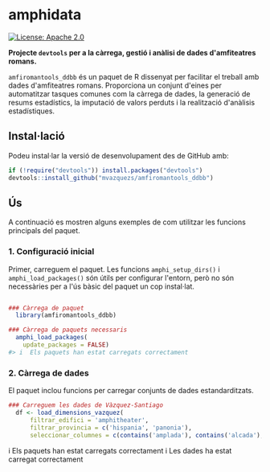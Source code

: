 <!-- README.md is generated from README.Rmd. Please edit that file -->



# amphidata

<!-- badges: start -->
[![License: Apache 2.0](https://img.shields.io/badge/License-Apache_2.0-blue.svg)](https://www.apache.org/licenses/LICENSE-2.0)
<!-- badges: end -->

**Projecte `devtools` per a la càrrega, gestió i anàlisi de dades d'amfiteatres romans.**

`amfiromantools_ddbb` és un paquet de R dissenyat per facilitar el treball amb dades d'amfiteatres romans. Proporciona un conjunt d'eines per automatitzar tasques comunes com la càrrega de dades, la generació de resums estadístics, la imputació de valors perduts i la realització d'anàlisis estadístiques.

## Instal·lació

Podeu instal·lar la versió de desenvolupament des de GitHub amb:


``` r
if (!require("devtools")) install.packages("devtools")
devtools::install_github("mvazquezs/amfiromantools_ddbb")
```

## Ús

A continuació es mostren alguns exemples de com utilitzar les funcions principals del paquet.

### 1. Configuració inicial

Primer, carreguem el paquet. Les funcions `amphi_setup_dirs()` i `amphi_load_packages()` són útils per configurar l'entorn, però no són necessàries per a l'ús bàsic del paquet un cop instal·lat.


``` r

### Càrrega de paquet
  library(amfiromantools_ddbb)

### Càrrega de paquets necessaris
  amphi_load_packages(
    update_packages = FALSE)
#> i  Els paquets han estat carregats correctament
```

### 2. Càrrega de dades

El paquet inclou funcions per carregar conjunts de dades estandarditzats.


``` r
### Carreguem les dades de Vàzquez-Santiago
  df <- load_dimensions_vazquez(
      filtrar_edifici = 'amphitheater',
      filtrar_provincia = c('hispania', 'panonia'),
      seleccionar_columnes = c(contains('amplada'), contains('alcada'), -contains('cavea'), 'bib'))
```

i  Els paquets han estat carregats correctament
i  Les dades ha estat carregat correctament
